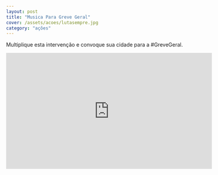 ```yaml
---
layout: post
title: "Musica Para Greve Geral"
cover: /assets/acoes/lutasempre.jpg
category: "ações"
---
```

Multiplique esta intervenção e convoque sua cidade para a #GreveGeral.

<div class="video-wrapper video-wrapper-16x9">
    <iframe width="560" height="315" src="https://www.youtube.com/embed/0ns5ro6e6cU" frameborder="0" allowfullscreen></iframe>
    </div>
